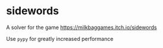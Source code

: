 # sidewords 

A solver for the game https://milkbaggames.itch.io/sidewords

Use `pypy` for greatly increased performance